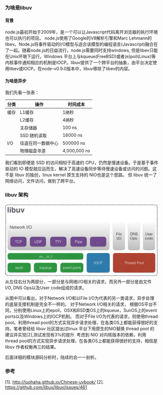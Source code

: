 ### 为啥是libuv

#### 背景
node.js最初开始于2009年，是一个可以让Javascript代码离开浏览器的执行环境也可以执行的项目。 node.js使用了Google的V8解析引擎和Marc Lehmann的libev。Node.js将事件驱动的I/O模型与适合该模型的编程语言(Javascript)融合在了一起。随着node.js的日益流行，node.js需要同时支持windows, 但是libev只能在Unix环境下运行。Windows 平台上与kqueue(FreeBSD)或者(e)poll(Linux)等内核事件通知相应的机制是IOCP。libuv提供了一个跨平台的抽象，由平台决定使用libev或IOCP。在node-v0.9.0版本中，libuv移除了libev的内容。


#### 为啥是异步

我们先看一张表：

| 分类 | 操作 | 时间成本 |
| -- | -- | ----   |
| 缓存 | L1缓存 | 1纳秒 |
|     | L2缓存 | 4纳秒 |
|     | 主存储器 | 100 ns |
|     | SSD 随机读取 | 16000 ns |
| I/O | 往返在同一数据中心 | 500000 ns |
|     | 物理磁盘寻道 | 4,000,000 ns |

我们看到即便是 SSD 的访问相较于高速的 CPU，仍然是慢速设备。于是基于事件驱动的 IO 模型就应运而生，解决了高速设备同步等待慢速设备或访问的问题。这不是 libuv 的独创，linux kernel 原生支持的 NIO也是这个思路。 但 libuv 统一了网络访问，文件访问，做到了跨平台。


### libuv 架构
![](FuX1qcGJgwYtX9zNbBAOSaQeD8Qz.png)
   从左往右分为两部分，一部分是与网络I/O相关的请求，而另外一部分是由文件I/O, DNS Ops以及User code组成的请求。

   从图中可以看出，对于Network I/O和以File I/O为代表的另一类请求，异步处理的底层支撑机制是完全不一样的。
   对于Network I/O相关的请求， 根据OS平台不同，分别使用Linux上的epoll，OSX和BSD类OS上的kqueue，SunOS上的event ports以及Windows上的IOCP机制。
而对于File I/O为代表的请求，则使用thread pool。利用thread pool的方式实现异步请求处理，在各类OS上都能获得很好的支持。笔者曾经给 libuv 社区提出过linux 平台下用原生的NIO替换 thread pool 的建议并实现[2],测试发现有3%的提升. 考虑到 NIO 对内核版本的依赖，利用thread pool的方式实现异步请求处理，在各类OS上都能获得很好的支持，相信是 libuv 作者权衡再三的结果。

后面详细的模块源码分析时，陆续的会一一剖析。

### 参考

[1]. http://luohaha.github.io/Chinese-uvbook/
[2]. https://github.com/libuv/libuv/issues/461